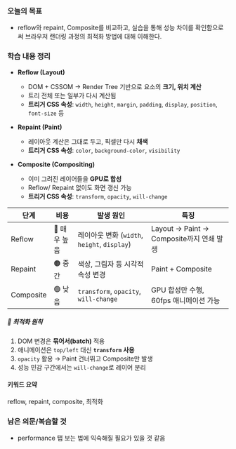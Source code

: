 ### 오늘의 목표
- reflow와 repaint, Composite를 비교하고, 실습을 통해 성능 차이를 확인함으로써 브라우저 랜더링 과정의 최적화 방법에 대해 이해한다.

### 학습 내용 정리
- **Reflow (Layout)**
    - DOM + CSSOM → Render Tree 기반으로 요소의 **크기, 위치 계산**
    - 트리 전체 또는 일부가 다시 계산됨
    - **트리거 CSS 속성**: `width`, `height`, `margin`, `padding`, `display`, `position`, `font-size` 등
        
- **Repaint (Paint)**
    - 레이아웃 계산은 그대로 두고, 픽셀만 다시 **채색**
    - **트리거 CSS 속성**: `color`, `background-color`, `visibility`
        
- **Composite (Compositing)**
    - 이미 그려진 레이어들을 **GPU로 합성**
    - Reflow/ Repaint 없이도 화면 갱신 가능
    - **트리거 CSS 속성**: `transform`, `opacity`, `will-change`

| 단계        | 비용       | 발생 원인                                  | 특징                                 |
| --------- | -------- | -------------------------------------- | ---------------------------------- |
| Reflow    | 🔴 매우 높음 | 레이아웃 변화 (`width`, `height`, `display`) | Layout → Paint → Composite까지 연쇄 발생 |
| Repaint   | 🟠 중간    | 색상, 그림자 등 시각적 속성 변경                    | Paint + Composite                  |
| Composite | 🟢 낮음    | `transform`, `opacity`, `will-change`  | GPU 합성만 수행, 60fps 애니메이션 가능         |
##### 🔹 최적화 원칙

1. DOM 변경은 **묶어서(batch)** 적용
2. 애니메이션은 `top/left` 대신 **`transform` 사용**
3. `opacity` 활용 → Paint 건너뛰고 Composite만 발생
4. 성능 민감 구간에서는 `will-change`로 레이어 분리

#### 키워드 요약
reflow, repaint, composite, 최적화

### 남은 의문/복습할 것
- performance 탭 보는 법에 익숙해질 필요가 있을 것 같음